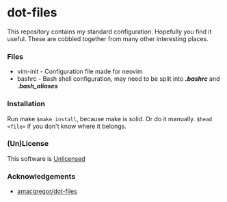 # dot-files
This repository contains my standard configuration.  Hopefully you find it useful.  These are cobbled together from many other interesting places.

### Files

+ vim-init - Configuration file made for neovim
+ bashrc - Bash shell configuration, may need to be split into ***.bashrc*** and ***.bash_aliases***

### Installation
Run make `$make install`, because make is solid.  Or do it manually.  `$head <file>` if you don't know where it belongs.

### (Un)License
This software is [Unlicensed](https://http://unlicense.org) 

### Acknowledgements
* [amacgregor/dot-files](https://github.com/amacgregor/dot-files/blob/master/vimrc)

